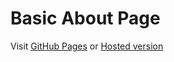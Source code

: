 # Basic About Page

Visit [GitHub Pages](https://hikariatama.github.io/ton-website/) or [Hosted version](https://fwd.hikariatama.ru)
